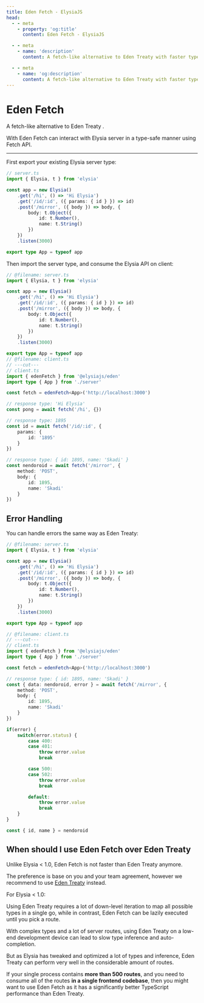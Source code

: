 ```yaml
---
title: Eden Fetch - ElysiaJS
head:
  - - meta
    - property: 'og:title'
      content: Eden Fetch - ElysiaJS

  - - meta
    - name: 'description'
      content: A fetch-like alternative to Eden Treaty with faster type inference. With Eden Fetch, you can make requests to an Elysia server with end-to-end type-safety without the need of code generation.

  - - meta
    - name: 'og:description'
      content: A fetch-like alternative to Eden Treaty with faster type inference. With Eden Fetch, you can make requests to an Elysia server with end-to-end type-safety without the need of code generation.
---
```


# Eden Fetch
A fetch-like alternative to Eden Treaty .

With Eden Fetch can interact with Elysia server in a type-safe manner using Fetch API.

---

First export your existing Elysia server type:
```typescript twoslash
// server.ts
import { Elysia, t } from 'elysia'

const app = new Elysia()
    .get('/hi', () => 'Hi Elysia')
    .get('/id/:id', ({ params: { id } }) => id)
    .post('/mirror', ({ body }) => body, {
        body: t.Object({
            id: t.Number(),
            name: t.String()
        })
    })
    .listen(3000)

export type App = typeof app
```

Then import the server type, and consume the Elysia API on client:
```typescript twoslash
// @filename: server.ts
import { Elysia, t } from 'elysia'

const app = new Elysia()
    .get('/hi', () => 'Hi Elysia')
    .get('/id/:id', ({ params: { id } }) => id)
    .post('/mirror', ({ body }) => body, {
        body: t.Object({
            id: t.Number(),
            name: t.String()
        })
    })
    .listen(3000)

export type App = typeof app
// @filename: client.ts
// ---cut---
// client.ts
import { edenFetch } from '@elysiajs/eden'
import type { App } from './server'

const fetch = edenFetch<App>('http://localhost:3000')

// response type: 'Hi Elysia'
const pong = await fetch('/hi', {})

// response type: 1895
const id = await fetch('/id/:id', {
    params: {
        id: '1895'
    }
})

// response type: { id: 1895, name: 'Skadi' }
const nendoroid = await fetch('/mirror', {
    method: 'POST',
    body: {
        id: 1895,
        name: 'Skadi'
    }
})
```

## Error Handling
You can handle errors the same way as Eden Treaty:
```typescript twoslash
// @filename: server.ts
import { Elysia, t } from 'elysia'

const app = new Elysia()
    .get('/hi', () => 'Hi Elysia')
    .get('/id/:id', ({ params: { id } }) => id)
    .post('/mirror', ({ body }) => body, {
        body: t.Object({
            id: t.Number(),
            name: t.String()
        })
    })
    .listen(3000)

export type App = typeof app

// @filename: client.ts
// ---cut---
// client.ts
import { edenFetch } from '@elysiajs/eden'
import type { App } from './server'

const fetch = edenFetch<App>('http://localhost:3000')

// response type: { id: 1895, name: 'Skadi' }
const { data: nendoroid, error } = await fetch('/mirror', {
    method: 'POST',
    body: {
        id: 1895,
        name: 'Skadi'
    }
})

if(error) {
    switch(error.status) {
        case 400:
        case 401:
            throw error.value
            break

        case 500:
        case 502:
            throw error.value
            break

        default:
            throw error.value
            break
    }
}

const { id, name } = nendoroid
```

## When should I use Eden Fetch over Eden Treaty
Unlike Elysia < 1.0, Eden Fetch is not faster than Eden Treaty anymore.

The preference is base on you and your team agreement, however we recommend to use [Eden Treaty](/eden/treaty/overview) instead.

For Elysia < 1.0:

Using Eden Treaty requires a lot of down-level iteration to map all possible types in a single go, while in contrast, Eden Fetch can be lazily executed until you pick a route.

With complex types and a lot of server routes, using Eden Treaty on a low-end development device can lead to slow type inference and auto-completion.

But as Elysia has tweaked and optimized a lot of types and inference, Eden Treaty can perform very well in the considerable amount of routes.

If your single process contains **more than 500 routes**, and you need to consume all of the routes **in a single frontend codebase**, then you might want to use Eden Fetch as it has a significantly better TypeScript performance than Eden Treaty.
